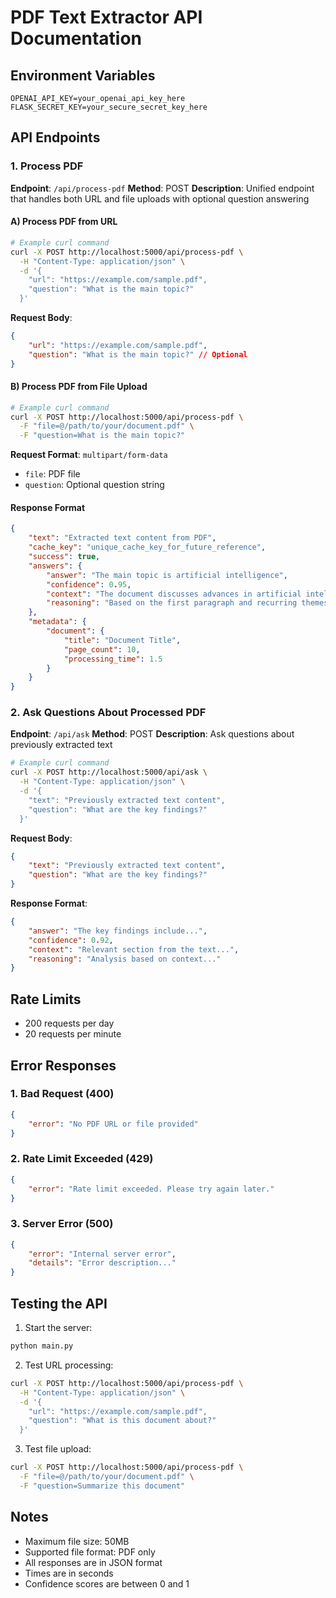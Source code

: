 # PDF Text Extractor API Documentation

## Environment Variables
```
OPENAI_API_KEY=your_openai_api_key_here
FLASK_SECRET_KEY=your_secure_secret_key_here
```

## API Endpoints

### 1. Process PDF
**Endpoint**: `/api/process-pdf`
**Method**: POST
**Description**: Unified endpoint that handles both URL and file uploads with optional question answering

#### A) Process PDF from URL
```bash
# Example curl command
curl -X POST http://localhost:5000/api/process-pdf \
  -H "Content-Type: application/json" \
  -d '{
    "url": "https://example.com/sample.pdf",
    "question": "What is the main topic?"
  }'
```

**Request Body**:
```json
{
    "url": "https://example.com/sample.pdf",
    "question": "What is the main topic?" // Optional
}
```

#### B) Process PDF from File Upload
```bash
# Example curl command
curl -X POST http://localhost:5000/api/process-pdf \
  -F "file=@/path/to/your/document.pdf" \
  -F "question=What is the main topic?"
```

**Request Format**: `multipart/form-data`
- `file`: PDF file
- `question`: Optional question string

#### Response Format
```json
{
    "text": "Extracted text content from PDF",
    "cache_key": "unique_cache_key_for_future_reference",
    "success": true,
    "answers": {
        "answer": "The main topic is artificial intelligence",
        "confidence": 0.95,
        "context": "The document discusses advances in artificial intelligence...",
        "reasoning": "Based on the first paragraph and recurring themes..."
    },
    "metadata": {
        "document": {
            "title": "Document Title",
            "page_count": 10,
            "processing_time": 1.5
        }
    }
}
```

### 2. Ask Questions About Processed PDF
**Endpoint**: `/api/ask`
**Method**: POST
**Description**: Ask questions about previously extracted text

```bash
# Example curl command
curl -X POST http://localhost:5000/api/ask \
  -H "Content-Type: application/json" \
  -d '{
    "text": "Previously extracted text content",
    "question": "What are the key findings?"
  }'
```

**Request Body**:
```json
{
    "text": "Previously extracted text content",
    "question": "What are the key findings?"
}
```

**Response Format**:
```json
{
    "answer": "The key findings include...",
    "confidence": 0.92,
    "context": "Relevant section from the text...",
    "reasoning": "Analysis based on context..."
}
```

## Rate Limits
- 200 requests per day
- 20 requests per minute

## Error Responses

### 1. Bad Request (400)
```json
{
    "error": "No PDF URL or file provided"
}
```

### 2. Rate Limit Exceeded (429)
```json
{
    "error": "Rate limit exceeded. Please try again later."
}
```

### 3. Server Error (500)
```json
{
    "error": "Internal server error",
    "details": "Error description..."
}
```

## Testing the API

1. Start the server:
```bash
python main.py
```

2. Test URL processing:
```bash
curl -X POST http://localhost:5000/api/process-pdf \
  -H "Content-Type: application/json" \
  -d '{
    "url": "https://example.com/sample.pdf",
    "question": "What is this document about?"
  }'
```

3. Test file upload:
```bash
curl -X POST http://localhost:5000/api/process-pdf \
  -F "file=@/path/to/your/document.pdf" \
  -F "question=Summarize this document"
```

## Notes
- Maximum file size: 50MB
- Supported file format: PDF only
- All responses are in JSON format
- Times are in seconds
- Confidence scores are between 0 and 1

